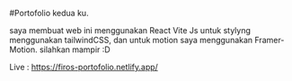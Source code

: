 #Portofolio kedua ku.

saya membuat web ini menggunakan React Vite Js untuk stylyng menggunakan tailwindCSS, dan untuk motion saya menggunakan Framer-Motion. silahkan mampir :D

Live : https://firos-portofolio.netlify.app/

